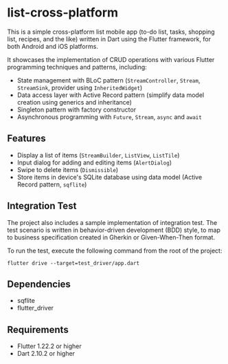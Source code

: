 # list-cross-platform
This is a simple cross-platform list mobile app 
(to-do list, tasks, shopping list, recipes, and the like) 
written in Dart using the Flutter framework, 
for both Android and iOS platforms.

It showcases the implementation of CRUD operations 
with various Flutter programming techniques and patterns, including:
- State management with BLoC pattern (`StreamController`, `Stream`, `StreamSink`, 
provider using `InheritedWidget`)
- Data access layer with Active Record pattern 
(simplify data model creation using generics and inheritance)
- Singleton pattern with factory constructor
- Asynchronous programming with `Future`, `Stream`, `async` and `await`

## Features
- Display a list of items (`StreamBuilder`, `ListView`, `ListTile`)
- Input dialog for adding and editing items (`AlertDialog`)
- Swipe to delete items (`Dismissible`)
- Store items in device's SQLite database using data model (Active Record pattern, `sqflite`)

## Integration Test
The project also includes a sample implementation of integration test. The test scenario is written in behavior-driven development (BDD) style, to map to business specification created in Gherkin or Given-When-Then format.

To run the test, execute the following command from the root of the project:

`flutter drive --target=test_driver/app.dart`

## Dependencies
- sqflite
- flutter_driver

## Requirements
- Flutter 1.22.2 or higher
- Dart 2.10.2 or higher

